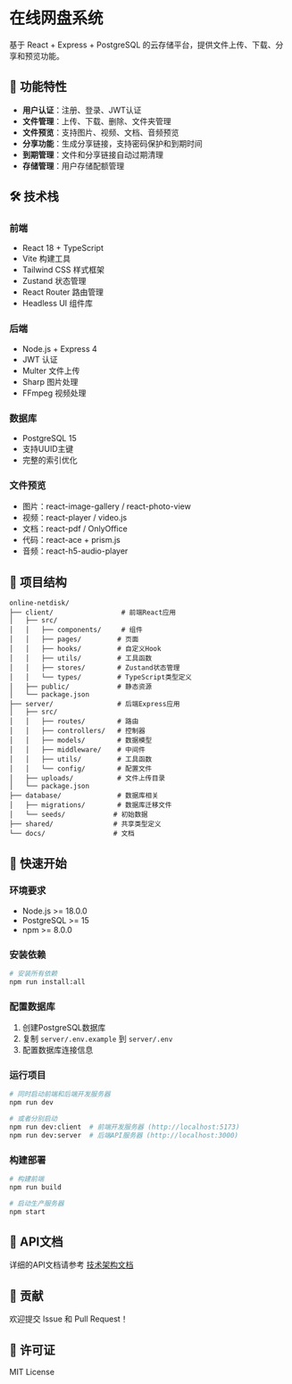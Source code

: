 # 在线网盘系统

基于 React + Express + PostgreSQL 的云存储平台，提供文件上传、下载、分享和预览功能。

## 🚀 功能特性

- **用户认证**：注册、登录、JWT认证
- **文件管理**：上传、下载、删除、文件夹管理
- **文件预览**：支持图片、视频、文档、音频预览
- **分享功能**：生成分享链接，支持密码保护和到期时间
- **到期管理**：文件和分享链接自动过期清理
- **存储管理**：用户存储配额管理

## 🛠️ 技术栈

### 前端
- React 18 + TypeScript
- Vite 构建工具
- Tailwind CSS 样式框架
- Zustand 状态管理
- React Router 路由管理
- Headless UI 组件库

### 后端
- Node.js + Express 4
- JWT 认证
- Multer 文件上传
- Sharp 图片处理
- FFmpeg 视频处理

### 数据库
- PostgreSQL 15
- 支持UUID主键
- 完整的索引优化

### 文件预览
- 图片：react-image-gallery / react-photo-view
- 视频：react-player / video.js
- 文档：react-pdf / OnlyOffice
- 代码：react-ace + prism.js
- 音频：react-h5-audio-player

## 📁 项目结构

```
online-netdisk/
├── client/                 # 前端React应用
│   ├── src/
│   │   ├── components/     # 组件
│   │   ├── pages/         # 页面
│   │   ├── hooks/         # 自定义Hook
│   │   ├── utils/         # 工具函数
│   │   ├── stores/        # Zustand状态管理
│   │   └── types/         # TypeScript类型定义
│   ├── public/            # 静态资源
│   └── package.json
├── server/                # 后端Express应用
│   ├── src/
│   │   ├── routes/        # 路由
│   │   ├── controllers/   # 控制器
│   │   ├── models/        # 数据模型
│   │   ├── middleware/    # 中间件
│   │   ├── utils/         # 工具函数
│   │   └── config/        # 配置文件
│   ├── uploads/           # 文件上传目录
│   └── package.json
├── database/              # 数据库相关
│   ├── migrations/        # 数据库迁移文件
│   └── seeds/            # 初始数据
├── shared/               # 共享类型定义
└── docs/                 # 文档
```

## 🚀 快速开始

### 环境要求
- Node.js >= 18.0.0
- PostgreSQL >= 15
- npm >= 8.0.0

### 安装依赖
```bash
# 安装所有依赖
npm run install:all
```

### 配置数据库
1. 创建PostgreSQL数据库
2. 复制 `server/.env.example` 到 `server/.env`
3. 配置数据库连接信息

### 运行项目
```bash
# 同时启动前端和后端开发服务器
npm run dev

# 或者分别启动
npm run dev:client  # 前端开发服务器 (http://localhost:5173)
npm run dev:server  # 后端API服务器 (http://localhost:3000)
```

### 构建部署
```bash
# 构建前端
npm run build

# 启动生产服务器
npm start
```

## 📖 API文档

详细的API文档请参考 [技术架构文档](.trae/documents/在线网盘系统-技术架构文档.md)

## 🤝 贡献

欢迎提交 Issue 和 Pull Request！

## 📄 许可证

MIT License